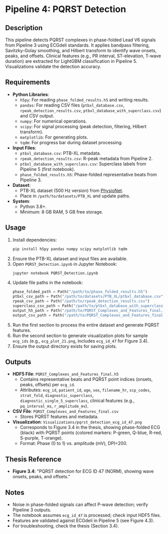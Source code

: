 # Pipeline 4: PQRST Detection

## Description
This pipeline detects PQRST complexes in phase-folded Lead V6 signals from Pipeline 3 using ECGdeli standards. It applies bandpass filtering, Savitzky-Golay smoothing, and Hilbert transform to identify wave onsets, peaks, and offsets. Clinical features (e.g., PR interval, ST-elevation, T-wave duration) are extracted for LightGBM classification in Pipeline 5. Visualizations validate the detection accuracy.

## Requirements
- **Python Libraries**:
  - `h5py`: For reading `phase_folded_results.h5` and writing results.
  - `pandas`: For reading CSV files (`ptbxl_database.csv`, `rpeak_detection_results.csv`, `ptbxl_database_with_superclass.csv`) and CSV output.
  - `numpy`: For numerical operations.
  - `scipy`: For signal processing (peak detection, filtering, Hilbert transform).
  - `matplotlib`: For generating plots.
  - `tqdm`: For progress bar during dataset processing.
- **Input Files**:
  - `ptbxl_database.csv`: PTB-XL metadata.
  - `rpeak_detection_results.csv`: R-peak metadata from Pipeline 2.
  - `ptbxl_database_with_superclass.csv`: Superclass labels from Pipeline 5 (first notebook).
  - `phase_folded_results.h5`: Phase-folded representative beats from Pipeline 3.
- **Dataset**:
  - PTB-XL dataset (500 Hz version) from [PhysioNet](https://physionet.org/content/ptb-xl/1.0.3/).
  - Place in `/path/to/datasets/PTB_XL` and update paths.
- **System**:
  - Python 3.8+.
  - Minimum: 8 GB RAM, 5 GB free storage.

## Usage
1. Install dependencies:
   ```bash
   pip install h5py pandas numpy scipy matplotlib tqdm
   ```
2. Ensure the PTB-XL dataset and input files are available.
3. Open `PQRST_Detection.ipynb` in Jupyter Notebook:
   ```bash
   jupyter notebook PQRST_Detection.ipynb
   ```
4. Update file paths in the notebook:
   ```python
   phase_folded_path = Path("/path/to/phase_folded_results.h5")
   ptbxl_csv_path = Path("/path/to/datasets/PTB_XL/ptbxl_database.csv")
   rpeak_csv_path = Path("/path/to/rpeak_detection_results.csv")
   superclass_csv_path = Path("/path/to/ptbxl_database_with_superclass.csv")
   output_h5_path = Path("/path/to/PQRST_Complexes_and_Features_final.h5")
   output_csv_path = Path("/path/to/PQRST_Complexes_and_Features_final.csv")
   ```
5. Run the first section to process the entire dataset and generate PQRST features.
6. Run the second section to generate visualization plots for sample `ecg_ids` (e.g., `ecg_plot_21.png`, includes `ecg_id_47` for Figure 3.4).
7. Ensure the output directory exists for saving plots.

## Outputs
- **HDF5 File**: `PQRST_Complexes_and_Features_final.h5`
  - Contains representative beats and PQRST point indices (onsets, peaks, offsets) per `ecg_id`.
  - Attributes: `ecg_id`, `patient_id`, `age`, `sex`, `filename_hr`, `scp_codes`, `strat_fold`, `diagnostic_superclass`, `diagnostic_single_5_superclass`, clinical features (e.g., `pq_interval_ms`, `r_amplitude_mv`).
- **CSV File**: `PQRST_Complexes_and_Features_final.csv`
  - Stores PQRST features and metadata.
- **Visualization**: `Visualizations/pqrst_detection_ecg_id_47.png`
  - Corresponds to Figure 3.4 in the thesis, showing phase-folded ECG (black) with PQRST points (colored markers: P-green, Q-blue, R-red, S-purple, T-orange).
  - Format: Phase (0 to 1) vs. amplitude (mV), DPI=200.

## Thesis Reference
- **Figure 3.4**: "PQRST detection for ECG ID 47 (NORM), showing wave onsets, peaks, and offsets."

## Notes
- Noise in phase-folded signals can affect P-wave detection; verify Pipeline 3 outputs.
- The notebook assumes `ecg_id_47` is processed; check input HDF5 files.
- Features are validated against ECGdeli in Pipeline 5 (see Figure 4.3).
- For troubleshooting, check the thesis (Section 3.4).
